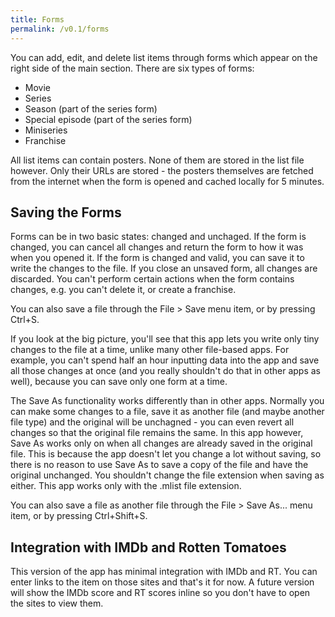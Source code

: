 ```yaml
---
title: Forms
permalink: /v0.1/forms
---
```


You can add, edit, and delete list items through forms which appear on the right side of the main section. There are six
types of forms:

- Movie
- Series
- Season (part of the series form)
- Special episode (part of the series form)
- Miniseries
- Franchise

All list items can contain posters. None of them are stored in the list file however. Only their URLs are stored - the
posters themselves are fetched from the internet when the form is opened and cached locally for 5 minutes.

## Saving the Forms

Forms can be in two basic states: changed and unchaged. If the form is changed, you can cancel all changes and return
the form to how it was when you opened it. If the form is changed and valid, you can save it to write the changes to
the file. If you close an unsaved form, all changes are discarded. You can't perform certain actions when the form
contains changes, e.g. you can't delete it, or create a franchise.

You can also save a file through the File > Save menu item, or by pressing Ctrl+S.

If you look at the big picture, you'll see that this app lets you write only tiny changes to the file at a time, unlike
many other file-based apps. For example, you can't spend half an hour inputting data into the app and save all those
changes at once (and you really shouldn't do that in other apps as well), because you can save only one form at a time.

The Save As functionality works differently than in other apps. Normally you can make some changes to
a file, save it as another file (and maybe another file type) and the original will be unchagned - you can
even revert all changes so that the original file remains the same. In this app however, Save As works only on when
all changes are already saved in the original file. This is because the app doesn't let you change a lot without saving,
so there is no reason to use Save As to save a copy of the file and have the original unchanged. You shouldn't change
the file extension when saving as either. This app works only with the .mlist file extension.

You can also save a file as another file through the File > Save As... menu item, or by pressing Ctrl+Shift+S.

## Integration with IMDb and Rotten Tomatoes

This version of the app has minimal integration with IMDb and RT. You can enter links to the item on those sites and
that's it for now. A future version will show the IMDb score and RT scores inline so you don't have to open the sites
to view them.
